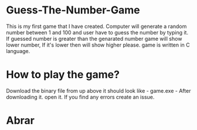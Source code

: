 # Guess-The-Number-Game
This is my first game that I have created. 
Computer will generate a random number between 1 and 100 and user have to guess the number by typing it. If guessed number is greater than the genarated number game will show lower number, If it's lower then will show higher please. 
game is written in C language. 

# How to play the game? 
Download the binary file from up above it should look like - game.exe - After downloading it. open it.
If you find any errors create an issue. 
# Abrar
